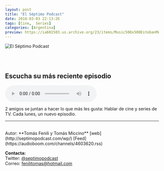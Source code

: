```yaml
---
layout: post
title: "El Séptimo Podcast"
date: 2018-03-03 22:13:26
tags: [Cine,  Series]
categories: [Argentina]
preview: https://ia601503.us.archive.org/23/items/Music500x500EstebanMontoya/300NuyevoLogo-01-TomasFenili.jpg
---
```


![El Séptimo Podcast](https://ia601503.us.archive.org/23/items/Music500x500EstebanMontoya/500NuyevoLogo-01-TomasFenili.jpg)

<br/>
<br/>

## Escucha su más reciente episodio

<!--reproductor-feed=https://audioboom.com/channels/4603620.rss-->
<!--reproductor-start-->
<audio id="audio" preload="auto" controls="" src="https://audioboom.com/posts/7056454.mp3?modified=1540250449&source=rss&stitched=1"></audio>
<!--reproductor-end-->

2 amigos se juntan a hacer lo que más les gusta: Hablar de cine y series de TV. Cada lunes, un nuevo episodio.  

_ _ _
<br>
Autor: **Tomás Fenili y Tomás Miccino**  
[web](http://septimopodcast.com/wp/)  
[Feed](https://audioboom.com/channels/4603620.rss)  


**Contacta:**  
Twitter: [@septimopodcast](https://twitter.com/septimopodcast)  
Correo: [fenilitomas@hotmail.com](mailto:fenilitomas@hotmail.com)  
